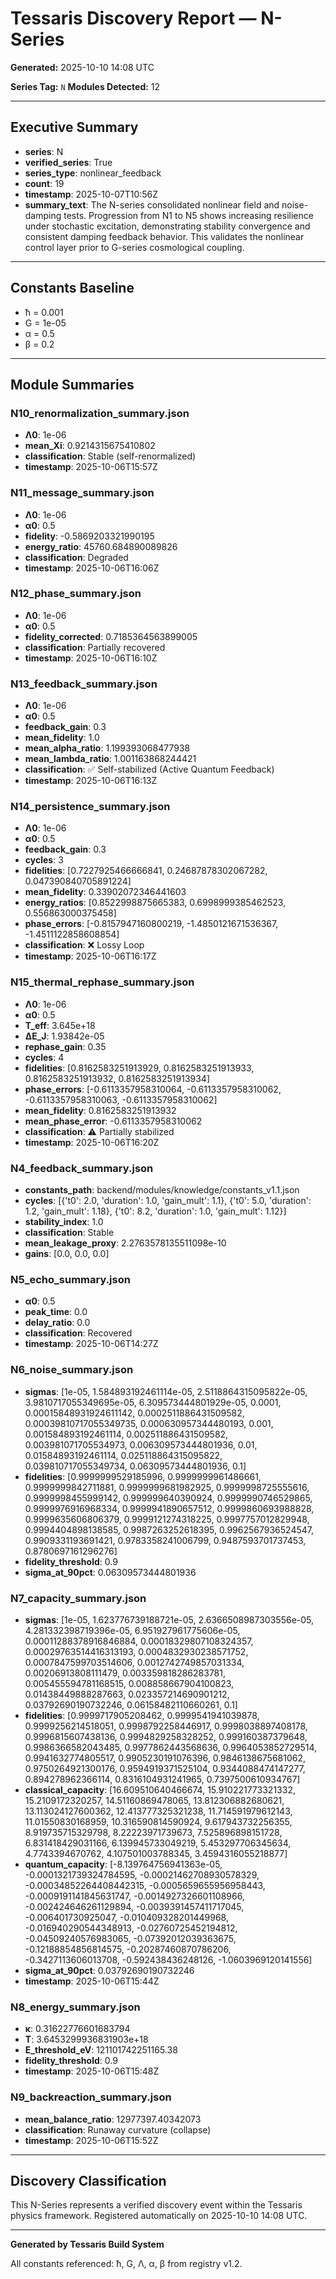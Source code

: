 # Tessaris Discovery Report — N-Series
**Generated:** 2025-10-10 14:08 UTC

**Series Tag:** `N`
**Modules Detected:** 12

---

## Executive Summary

- **series**: N
- **verified_series**: True
- **series_type**: nonlinear_feedback
- **count**: 19
- **timestamp**: 2025-10-07T10:56Z
- **summary_text**: The N-series consolidated nonlinear field and noise-damping tests. Progression from N1 to N5 shows increasing resilience under stochastic excitation, demonstrating stability convergence and consistent damping feedback behavior. This validates the nonlinear control layer prior to G-series cosmological coupling.

---

## Constants Baseline

- ħ = 0.001
- G = 1e-05
- α = 0.5
- β = 0.2

---

## Module Summaries

### N10_renormalization_summary.json
- **Λ0**: 1e-06
- **mean_Xi**: 0.9214315675410802
- **classification**: Stable (self-renormalized)
- **timestamp**: 2025-10-06T15:57Z

### N11_message_summary.json
- **Λ0**: 1e-06
- **α0**: 0.5
- **fidelity**: -0.5869203321990195
- **energy_ratio**: 45760.684890089826
- **classification**: Degraded
- **timestamp**: 2025-10-06T16:06Z

### N12_phase_summary.json
- **Λ0**: 1e-06
- **α0**: 0.5
- **fidelity_corrected**: 0.7185364563899005
- **classification**: Partially recovered
- **timestamp**: 2025-10-06T16:10Z

### N13_feedback_summary.json
- **Λ0**: 1e-06
- **α0**: 0.5
- **feedback_gain**: 0.3
- **mean_fidelity**: 1.0
- **mean_alpha_ratio**: 1.199393068477938
- **mean_lambda_ratio**: 1.001163868244421
- **classification**: ✅ Self-stabilized (Active Quantum Feedback)
- **timestamp**: 2025-10-06T16:13Z

### N14_persistence_summary.json
- **Λ0**: 1e-06
- **α0**: 0.5
- **feedback_gain**: 0.3
- **cycles**: 3
- **fidelities**: [0.7227925466666841, 0.24687878302067282, 0.047390840705891224]
- **mean_fidelity**: 0.33902072346441603
- **energy_ratios**: [0.8522998875665383, 0.6998999385462523, 0.556863000375458]
- **phase_errors**: [-0.8157947160800219, -1.4850121671536367, -1.4511122858608854]
- **classification**: ❌ Lossy Loop
- **timestamp**: 2025-10-06T16:17Z

### N15_thermal_rephase_summary.json
- **Λ0**: 1e-06
- **α0**: 0.5
- **T_eff**: 3.645e+18
- **ΔE_J**: 1.93842e-05
- **rephase_gain**: 0.35
- **cycles**: 4
- **fidelities**: [0.8162583251913929, 0.8162583251913933, 0.8162583251913932, 0.8162583251913934]
- **phase_errors**: [-0.6113357958310064, -0.6113357958310062, -0.6113357958310063, -0.6113357958310062]
- **mean_fidelity**: 0.8162583251913932
- **mean_phase_error**: -0.6113357958310062
- **classification**: ⚠️ Partially stabilized
- **timestamp**: 2025-10-06T16:20Z

### N4_feedback_summary.json
- **constants_path**: backend/modules/knowledge/constants_v1.1.json
- **cycles**: [{'t0': 2.0, 'duration': 1.0, 'gain_mult': 1.1}, {'t0': 5.0, 'duration': 1.2, 'gain_mult': 1.18}, {'t0': 8.2, 'duration': 1.0, 'gain_mult': 1.12}]
- **stability_index**: 1.0
- **classification**: Stable
- **mean_leakage_proxy**: 2.2763578135511098e-10
- **gains**: [0.0, 0.0, 0.0]

### N5_echo_summary.json
- **α0**: 0.5
- **peak_time**: 0.0
- **delay_ratio**: 0.0
- **classification**: Recovered
- **timestamp**: 2025-10-06T14:27Z

### N6_noise_summary.json
- **sigmas**: [1e-05, 1.584893192461114e-05, 2.5118864315095822e-05, 3.9810717055349695e-05, 6.309573444801929e-05, 0.0001, 0.00015848931924611142, 0.0002511886431509582, 0.00039810717055349735, 0.000630957344480193, 0.001, 0.001584893192461114, 0.002511886431509582, 0.003981071705534973, 0.006309573444801936, 0.01, 0.01584893192461114, 0.025118864315095822, 0.039810717055349734, 0.06309573444801936, 0.1]
- **fidelities**: [0.9999999529185996, 0.9999999961486661, 0.9999999842711881, 0.9999999681982925, 0.9999998725555616, 0.9999998455999142, 0.999999640390924, 0.9999990746529865, 0.9999976916968334, 0.9999941890657512, 0.9999860693988828, 0.9999635606806379, 0.9999121274318225, 0.9997757012829948, 0.9994404898138585, 0.9987263252618395, 0.9962567936524547, 0.9909331193691421, 0.9783358241006799, 0.9487593701737453, 0.8780697161296276]
- **fidelity_threshold**: 0.9
- **sigma_at_90pct**: 0.06309573444801936

### N7_capacity_summary.json
- **sigmas**: [1e-05, 1.623776739188721e-05, 2.6366508987303556e-05, 4.281332398719396e-05, 6.951927961775606e-05, 0.00011288378916846884, 0.00018329807108324357, 0.00029763514416313193, 0.0004832930238571752, 0.0007847599703514606, 0.0012742749857031334, 0.00206913808111479, 0.003359818286283781, 0.005455594781168515, 0.008858667904100823, 0.01438449888287663, 0.023357214690901212, 0.03792690190732246, 0.06158482110660261, 0.1]
- **fidelities**: [0.9999717905208462, 0.9999541941039878, 0.9999256214518051, 0.9998792258446917, 0.9998038897408178, 0.9996815607438136, 0.9994829258328252, 0.999160387379648, 0.9986366582043485, 0.9977862443568636, 0.9964053852729514, 0.9941632774805517, 0.9905230191076396, 0.9846138675681062, 0.9750264921300176, 0.9594919371525104, 0.9344088474147277, 0.894278962366114, 0.8316104931241965, 0.7397500610934767]
- **classical_capacity**: [16.609510640466674, 15.910221773321332, 15.2109172320257, 14.51160869478065, 13.812306882680621, 13.113024127600362, 12.413777325321238, 11.714591979612143, 11.01550830168959, 10.316590814590924, 9.617943732256355, 8.919735715329798, 8.22223971739673, 7.525896898151728, 6.831418429031166, 6.139945733049219, 5.453297706345634, 4.7743394670762, 4.107501003788345, 3.4594316055218877]
- **quantum_capacity**: [-8.139764756941363e-05, -0.0001321739324784595, -0.00021462708930578329, -0.00034852264408442315, -0.0005659655956958443, -0.0009191141845631747, -0.0014927326601108966, -0.002424646261129894, -0.0039391457411717045, -0.006401730925047, -0.010409328201449968, -0.016940290544348913, -0.02760725452194812, -0.04509240576983065, -0.07392012039363675, -0.12188854856814575, -0.20287460870786206, -0.3427113606013708, -0.592438436248126, -1.0603969120141556]
- **sigma_at_90pct**: 0.03792690190732246
- **timestamp**: 2025-10-06T15:44Z

### N8_energy_summary.json
- **κ**: 0.31622776601683794
- **T**: 3.6453299936831903e+18
- **E_threshold_eV**: 121101742251165.38
- **fidelity_threshold**: 0.9
- **timestamp**: 2025-10-06T15:48Z

### N9_backreaction_summary.json
- **mean_balance_ratio**: 12977397.40342073
- **classification**: Runaway curvature (collapse)
- **timestamp**: 2025-10-06T15:52Z

---

## Discovery Classification

This N-Series represents a verified discovery event within the Tessaris physics framework.
Registered automatically on 2025-10-10 14:08 UTC.


---

**Generated by Tessaris Build System**

All constants referenced: ħ, G, Λ, α, β from registry v1.2.
